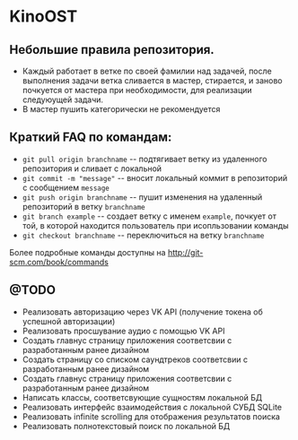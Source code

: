 KinoOST
=======

## Небольшие правила репозитория.

* Каждый работает в ветке по своей фамилии над задачей, после выполнения задачи ветка сливается в мастер, стирается, и заново почкуется от мастера при необходимости, для реализации следуюущей задачи.
* В мастер пушить категорически не рекомендуется

## Краткий FAQ по командам:

* `git pull origin branchname` -- подтягивает ветку из удаленного репозитория и сливает с локальной
* `git commit -m "message"` -- вносит локальный коммит в репозиторий с сообщением `message`
* `git push origin branchname` -- пушит изменения на удаленный репозиторий в ветку `branchname`
* `git branch example` -- создает ветку с именем `example`, почкует от той, в которой находится пользователь при исопльзовании команды
* `git checkout branchname` -- переключиться на ветку `branchname`

Более подробные команды доступны на <http://git-scm.com/book/commands>


@TODO
--------
* Реализовать авторизацию через VK API (получение токена об успешной авторизации)
* Реализовать просшувание аудио с помощью VK API
* Создать главнус страницу приложения соответсвии с разработанным ранее дизайном
* Создать страницу со списком саундтреков соответсвии с разработанным ранее дизайном
* Создать главнус страницу приложения соответсвии с разработанным ранее дизайном
* Написать классы, соответсвующие сущностям локальной БД
* Реализовать интерфейс взаимодействия с локальной СУБД SQLite
* Реализовать infinite scrolling для отображения результатов поиска
* Реализовать полнотекстовый поиск по локальной БД
